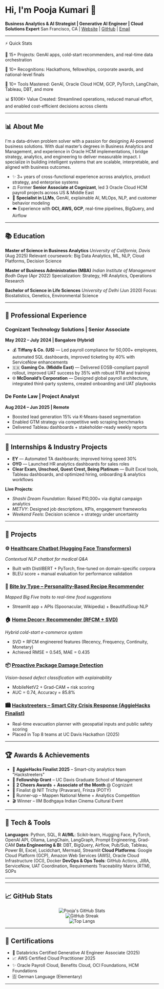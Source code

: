 # Hi, I'm Pooja Kumari 👋

**Business Analytics & AI Strategist | Generative AI Engineer | Cloud Solutions Expert**
San Francisco, CA | [Website](https://pooja-kumari-website.lovable.app) | [GitHub](https://github.com/pkkumari) | [Email](mailto:pk.20kumari@gmail.com)

---

⚡ Quick Stats

🚀 15+ Projects: GenAI apps, cold-start recommenders, and real-time data orchestration

🏅 10+ Recognitions: Hackathons, fellowships, corporate awards, and national-level finals

🧠 10+ Tools Mastered: GenAI, Oracle Cloud HCM, GCP, PyTorch, LangChain, Tableau, DBT, and more

📊 $100K+ Value Created: Streamlined operations, reduced manual effort, and enabled cost-efficient decisions across clients

---

## 📊 About Me

I'm a data-driven problem solver with a passion for designing AI-powered business solutions. With dual master’s degrees in Business Analytics and Management, and experience in Oracle HCM implementations, I bridge strategy, analytics, and engineering to deliver measurable impact. I specialize in building intelligent systems that are scalable, interpretable, and aligned with business outcomes.

* ✨ 3+ years of cross-functional experience across analytics, product strategy, and enterprise systems
* ⚖️ Former **Senior Associate at Cognizant**, led 3 Oracle Cloud HCM payroll projects across US & Middle East
* 🤠 **Specialist in LLMs**, GenAI, explainable AI, MLOps, NLP, and customer behavior modeling
* ☁️ Experience with **OCI, AWS, GCP**, real-time pipelines, BigQuery, and Airflow

---

## 📚 Education

**Master of Science in Business Analytics**
*University of California, Davis* (Aug 2025)
Relevant coursework: Big Data Analytics, ML, NLP, Cloud Platforms, Decision Science

**Master of Business Administration (MBA)**
*Indian Institute of Management Bodh Gaya* (Apr 2022)
Specialization: Strategy, HR Analytics, Operations Research

**Bachelor of Science in Life Sciences**
*University of Delhi* (Jun 2020)
Focus: Biostatistics, Genetics, Environmental Science

---

## 💼 Professional Experience

### Cognizant Technology Solutions | Senior Associate

**May 2022 – July 2024 | Bangalore (Hybrid)**

* 💰 **Tiffany & Co. (US)** — Led payroll compliance for 50,000+ employees, automated SQL dashboards, improved ticketing by 40% with ServiceNow enhancements
* 🇸🇦 **Gaming Co. (Middle East)** — Delivered EOSB-compliant payroll rollout, improved UAT success by 35% with robust RTM and training
* 🌐 **McDonald’s Corporation** — Designed global payroll architecture, integrated third-party systems, created onboarding and UAT playbooks

### De Fonte Law | Project Analyst

**Aug 2024 – Jun 2025 | Remote**

* Boosted lead generation 15% via K-Means-based segmentation
* Enabled GTM strategy via competitive web scraping benchmarks
* Delivered Tableau dashboards + stakeholder-ready weekly reports

---

## 🧪 Internships & Industry Projects

* **EY** — Automated TA dashboards; improved hiring speed 30%
* **OYO** — Launched HR analytics dashboards for sales roles
* **Clear Exam, Unschool, Quest Crest, Being Platinum** — Built Excel tools, Tableau dashboards, and optimized hiring, onboarding & analytics workflows

**Live Projects**:

* *Shashi Dream Foundation*: Raised ₹10,000+ via digital campaign analytics
* *METVY*: Designed job descriptions, KPIs, engagement frameworks
* *Weekend Feels*: Decision science + strategy under uncertainty

---

## 🔬 Projects

### ⚙️ [Healthcare Chatbot (Hugging Face Transformers)](https://github.com/pkkumari/Chatbot-Hugging-Face)

*Contextual NLP chatbot for medical Q\&A*

* Built with DistilBERT + PyTorch, fine-tuned on domain-specific corpora
* BLEU score + manual evaluation for performance validation

### 🌟 [Bite by Type – Personality-Based Recipe Recommender](https://github.com/pkkumari/Bite-By-Type)

*Mapped Big Five traits to real-time food suggestions*

* Streamlit app + APIs (Spoonacular, Wikipedia) + BeautifulSoup NLP

### 🏠 [Home Decor+ Recommender (RFCM + SVD)](https://github.com/pkkumari/Home-Decor-Plus)

*Hybrid cold-start e-commerce system*

* SVD + RFCM engineered features (Recency, Frequency, Continuity, Monetary)
* Achieved RMSE = 0.545, MAE = 0.435

### 📦 [Proactive Package Damage Detection](https://github.com/pkkumari/-Proactive-Package-Damage-Detection-with-AI)

*Vision-based defect classification with explainability*

* MobileNetV2 + Grad-CAM + risk scoring
* AUC = 0.74, Accuracy = 85.8%

### 🏙️ [Hackstreeters – Smart City Crisis Response (AggieHacks Finalist)](https://github.com/pkkumari/Hackstreeters)

* Real-time evacuation planner with geospatial inputs and public safety scoring
* Placed in Top 8 teams at UC Davis Hackathon (2025)

---

## 🏆 Awards & Achievements

* 🥇 **AggieHacks Finalist 2025** – Smart-city analytics team "Hackstreeters"
* 🌟 **Fellowship Grant** – UC Davis Graduate School of Management
* 🏅 **2 Cheers Awards** + **Associate of the Month** @ Cognizant
* 💼 Finalist @ NIT Trichy (Pravaran), Frinza (POTY)
* 🥈 Runner-up – Mappen National Meme + Analytics Competition
* 🎬 Winner – IIM Bodhgaya Indian Cinema Cultural Event

---

## 🔧 Tech & Tools

**Languages**: Python, SQL, R
**AI/ML**: Scikit-learn, Hugging Face, PyTorch, OpenAI API, Ollama, LangChain, LangGraph, Prompt Engineering, Grad-CAM
**Data Engineering & BI**: DBT, BigQuery, Airflow, Pub/Sub, Tableau, Power BI, Excel, Lucidchart, Mermaid, Streamlit
**Cloud Platforms**: Google Cloud Platform (GCP), Amazon Web Services (AWS), Oracle Cloud Infrastructure (OCI), Docker
**DevOps & Ops Tools**: GitHub Actions, JIRA, ServiceNow, UAT Coordination, Requirements Traceability Matrix (RTM), SOPs

---
---
## 📈 GitHub Stats

<p align="center">
  <img alt="Pooja's GitHub Stats" src="https://github-readme-stats.vercel.app/api?username=pkkumari&show_icons=true&count_private=true&include_all_commits=true&theme=vue-dark&cache_seconds=1800" />
  <br>
  <img alt="GitHub Streak" src="https://github-readme-streak-stats.herokuapp.com?user=pkkumari&theme=vue-dark&date_format=M%20j%5B%2C%20Y%5D" />
  <br>
  <img alt="Top Langs" src="https://github-readme-stats.vercel.app/api/top-langs/?username=pkkumari&layout=compact&theme=vue-dark&hide=css&cache_seconds=1800" />
</p>

---
## 📄 Certifications

* 📘 Databricks Certified Generative AI Engineer Associate (2025)
* 📈 AWS Certified Cloud Practitioner 2025
* ✨ Oracle Payroll Cloud, Benefits Cloud, OCI Foundations, HCM Foundations
* 🈴 German Language (Elementary)

---

